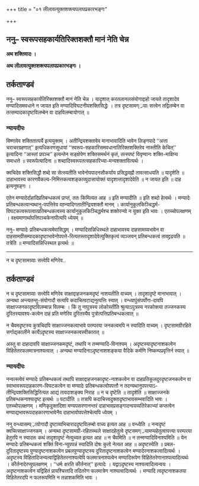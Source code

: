+++
title = "०१ लीलावत्युक्तशक्त्यपलापप्रकारभङ्गः"

+++


## ननु– स्वरूपसहकार्यतिरिक्तशक्तौ मानं नेति चेन्न

**अथ शक्तिवादः ।**

**अथ लीलावत्युक्तशक्त्यपलापप्रकारभङ्गः ।**

## **तर्कताण्डवं**

ननु– स्वरूपसहकार्यतिरिक्तशक्तौ मानं नेति चेन्न । यादृशात् करतलानलसंयोगाद्दाहो जायते तादृशादेव मण्यादिसमवधाने न जायत इति मण्यादिविघटनीयशक्तिसिद्धेः । तत्र दृष्टसामग््रयाः सत्त्वेन तद्विलम्बेन वा तत्सम्पादकादृष्टविलम्बेन वा दाहविलम्बायोगात् ॥

### **न्यायदीपः**

विष्णावेव शक्तितात्पर्ये इत्ययुक्तम् । अतीन्द्रियशक्तावेव मानाभावादिति भावेन लिङ्गपादे ‘‘अत्ता चराचरग्रहणात्’’ इत्यधिकरणसुधायां ‘‘स्वरूप-सहकारिसमवधानातिरिक्तशक्तिरेव नास्तीति केचित्’’ इत्यादिना ‘‘आस्तां प्रपञ्च’’ इत्यन्तेन सङ्क्षेपेण शक्तिसमर्थनं कृतं, तत्स्पष्टं विवृण्वानः शक्ति-माक्षिप्य समाधत्ते ॥ स्वरूपेत्यादिना ॥ शब्दादिस्वरूपतत्सहकारिभ्या-मन्यशक्तावित्यर्थः ।

क्वचिदेव शक्तिसिद्धौ शब्दे सा सेत्स्यतीति भावेनोपपादनसौकर्याय प्रसिद्धवह्नौ तावत्साधयति ॥ यादृशेति ॥ दाहाभावस्य कारणवैकल्य-निमित्तकत्वशङ्काव्युदासायोक्तं यादृशात्तादृशादेवेति ॥ न जायत इति ॥ दाह इत्यनुषङ्गः ।

एतेन मण्यादेर्दाहादिप्रतिबन्धकत्वं प्राप्तं, ततः किमित्यत आह ॥ इति मण्यादीति ॥ इति शब्दो हेत्वर्थः । मण्यादेः प्रतिबन्धकत्वान्यथानु-पपत्तिरेव वह्न्यादिगतातीन्द्रियशक्तौ मानम् । कार्यानुकूलकिञ्चिद्धर्म-विघटकत्वरूपत्वात्प्रतिबन्धकत्वस्य कार्यानुकूलकिञ्चिद्धर्मश्च शक्तेरन्यो न युक्त इति भावः । एतच्चोपलक्षणम् । वक्ष्यमाणार्थापत्तिपञ्चकेनापीत्यपि ध्येयम् ॥

ननु– मण्यादेः प्रतिबन्धकत्वमेवासिद्धम् । मण्यादिसन्निधिस्थले दाहाभावस्य दाहसामग्र्यभावेन वा दाहसामग्रीसम्पादकादृष्टाभावेनोपपत्ते-रित्यतस्तादृशादेवेत्युक्तिकृत्यं व्यञ्जयन् प्रतिबन्धकत्वं तावद्द्रढयति ॥ तत्रेति ॥ मण्यादिसन्निधिस्थल इत्यर्थः ॥

------------------------------------------------------------------------

न च दृष्टसामग्र्याः सत्त्वेपि मणिरेव..

## **तर्कताण्डवं**

न च दृष्टसामग्र्याः सत्त्वेपि मणिरेव साक्षाद्दाहजनकमदृष्टं नाशयतीति वाच्यम् । तादृशादृष्टे मानाभावात् । अन्यथा अन्त्यतन्तु-संयोगादौ सत्यपि कदाचित्पटाद्यनुत्पत्तिः स्यात् । वन्ध्यापुंसंपर्योगा-दावपि साक्षाज्जनकादृष्टविलम्बान्न विलम्बः । किं तु नापुत्रस्य लोकोस्तीति श्रुत्याऽपुत्रस्य नरकोक्त्या तज्जनकस्य दुरितस्यावश्य-कत्वेन दाहं प्रति मणेरिव दुरितस्यैव पुत्रोत्पत्तिप्रतिबन्धकत्वात् ॥

न चैवमदृष्टस्य कुत्रचिदपि साक्षाज्जनकत्वाभावे परम्परया जनकत्वमपि न स्यादिति वाच्यम् । दृष्टसामग्रीरहिते सर्गाद्यकालीने कार्येऽदृष्टस्य साक्षाज्जनकत्वस्वीकारात् ॥

अस्तु वा दाहादावपि साक्षाज्जनकमदृष्टं, तथापि न तन्मण्यादि-विनाश्यम् । अदृष्टस्यादृष्टनाशकत्वेन विहितेतरफलमात्रनाश्यत्वात् । अन्यथा मण्यादिनाऽदृष्टनाशशङ्कया वैदिके कर्मणि निष्कम्पप्रवृत्तिर्न स्यात् ॥

### **न्यायदीपः**

नन्वत्स्त्वेवं मण्यादेः प्रतिबन्धकत्वं तथापि साक्षाद्दाहजनकादृष्ट-नाशकत्वेन वा दाहप्रतिकूलदुरदृष्टजनकत्वेन वा स्वाभावरूपदाहकारण-विघटकत्वेन वा मण्यादेः प्रतिबन्धकत्वोपपत्तौ न तदन्यथानुपपत्त्याऽ-तीन्द्रियशक्तिसिद्धिरित्यत आद्यं तावदाशङ्क्य निराह ॥ न च दृष्टेति ॥ तादृशेति ॥ साक्षाज्जनके प्रतिबन्धकनाश्यादृष्ट इत्यर्थः ॥ पटादीति ॥ तत्रापि कदाचित्त्वदुक्तादृष्टाभावसम्भवादिति भावः । एतच्चोपलक्षणम् । मणिकृदुक्तदिशा मण्यपसरणानन्तरं दाहाभावप्रसङ्गादन्वयव्यतिरेकाभ्यां कप्तत्वेन मण्याद्यभावरूपदाहकारणाभावेनैव दाहाभावोपपत्तेश्चेत्यपि ध्येयम् ।

ननु वन्ध्यासम्प््रायोगादौ दृष्टाव्यभिचाराददृष्टविलम्बो वाच्य इत्यत आह ॥ वन्ध्येति ॥ नन्वदृष्टं क्वचित्साक्षाज्जनकम् । अन्यथा दृष्टसामग्री-रहितस्थले साक्षादहेतुत्वे दृष्टसमग््रयामप्यहेतुत्वापत्त्या परम्परया हेतुरपि न स्यादतः कथं तादृशादृष्टं नेत्युच्यत इत्यत आह ॥ न चैवमिति ॥ न तन्मण्यादिविनाश्यमिति ॥ येन मण्यादेः प्रतिबन्धकत्वं शक्तिं विना-प्युपपन्नं स्यादिति दोषः कुतो नेत्यत आह ॥ अदृष्टस्येति ॥ प्रबल-दुरितादृष्टस्य पुण्यादृष्टनाशकत्वेन प्रबलपुण्यादृष्टस्य दुरितादृष्टनाशकत्वेन मण्यादेरनाशकत्वादित्यर्थः । अदृष्टस्य विहितादिजन्यत्वाद्विहितेतरनाश्यत्वेपि फलमात्रनाश्यत्वेन मण्यादिरूपेण विहितेतरेणानाश्यत्वादित्यर्थः । कीर्तनादेरप्युपलक्षणम् । ‘‘धर्मः क्षरति कीर्तनात्’’ इत्यादेः । यद्वाऽदृष्टस्य नाश्यत्वादित्यन्वयः । अदृष्टनाशकत्वेन यद्विहितं प्रायश्चित्तादि तदितरेण फलमात्रेण नाश्यत्वादित्यर्थः । मण्यादि त्वदृष्टनाशकतया विहितेतरदपि न फलरूपमिति न तन्नाशकमिति भावः ।

